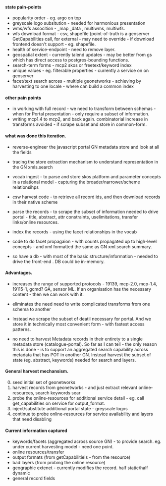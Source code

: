 


#### state pain-points
  - popularity order - eg. argo on top
  - greyscale logo subsitution - needed for harmonious presentation
  - wms/wfs assocition - _map _data , multiwms, multiwfs.
  - wfs download format - csv, shapefile (point-of-truth is a geoserver GetCapabilities call, for external - may need to override - if download frontend doesn't support - eg. shapefile.
  - health of service-endpoint - need to remove layer.
  - geospatial extent - currently talend updates  - may be better from gs which has direct access to postgres-bounding functions. 
  - search-term forms - mcp2 skos or freetext/keyword index
  - unique values - eg. filterable properties - currently a service on on geoserver 
  - facet/text search across - multiple geonetworks - achieving by harvesting to one locale - where can build a common index


#### other pain points
  - in working with full record - we need to transform between schemas - when for Portal presentation - only require a subset of information.
  - writing mcp1.4 to mcp2, and back again. combinatorial increase in transforms avoided - if scrape subset and store in common-form.



#### what was done this iteration.
  - reverse-engineer the javascript portal GN metadata store and look at all the fields
  - tracing the store extraction mechanism to understand representation in the GN xmls.search


  - vocab ingest - to parse and store skos platform and parameter concepts in a relational model - capturing the broader/narrower/scheme relationsihps

  - csw harvest code - to retrieve all record ids, and then download records in their native scheme

  - parse the records - to scrape the subset of information needed to drive portal - title, abstract, attr constraints, uselimitations, transfer links/online resources. 

  - index the records - using the facet relationships in the vocab

  - code to do facet propagaion - with counts propagated up to high-level concepts - and xml formatted the same as GN xml.search summary.

  - so have a db - with most of the basic structure/information - needed to drive the front-end . DB could be in-memory.



#### Advantages.
  - increases the range of supported protocols - 19139, mcp-2.0, mcp-1.4, 19115-1, gcmd?  GA, sensor ML. If an organisation has the necessary content - then we can work with it.
  - eliminates the need need to write complicated transforms from one schema to another
  - Instead we scrape the subset of deatil  necessary for portal. And we store it in technically most convenient form - with fastest access patterns.
  
  - no need to harvest Metadata records in their entirety to a single metadata store (catalogue-portal). So far as I can tell - the only reason this is done - is to support an aggregated search capability across metadata that has POT in another GN. Instead harvest the subset of state (eg. abstract, keywords) needed for search and layers.



#### General harvest mechansism.
  
  0. seed initial set of geonetworks 
  1. harvest records from geonetworks - and just extract relevant online-resources, search keywords
      sear 
  2. probe the online-resources for additional service detail - eg. call get_capabilities on service for output_format.
  3. inject/substitute additional portal state - greyscale logos
  4. continue to probe online-resources for service availability and layers that need disabling



#### Current information captured 
  - keywords/facets (aggregated across source GN) - to provide search. eg. under current harvesting model - need one point.
  - online resources/transfer
  - output formats (from getCapabilitieis - from the resource)
  - bad layers   (from probing the online resource)
  - geographic extenet - currently modifies the record. half static/half dynamic 
  - general record fields


